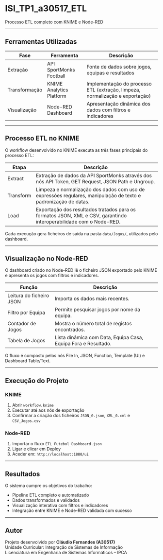 # ISI_TP1_a30517_ETL  
Processo ETL completo com KNIME e Node-RED

---

## Ferramentas Utilizadas

| Fase | Ferramenta | Descrição |
|------|-------------|-----------|
| Extração | API SportMonks Football | Fonte de dados sobre jogos, equipas e resultados |
| Transformação | KNIME Analytics Platform | Implementação do processo ETL (extração, limpeza, normalização e exportação) |
| Visualização | Node-RED Dashboard | Apresentação dinâmica dos dados com filtros e indicadores |

---

## Processo ETL no KNIME

O workflow desenvolvido no KNIME executa as três fases principais do processo ETL:

| Etapa | Descrição |
|-------|------------|
| Extract | Extração de dados da API SportMonks através dos nós API Token, GET Request, JSON Path e Ungroup. |
| Transform | Limpeza e normalização dos dados com uso de expressões regulares, manipulação de texto e padronização de datas. |
| Load | Exportação dos resultados tratados para os formatos JSON, XML e CSV, garantindo interoperabilidade com o Node-RED. |

Cada execução gera ficheiros de saída na pasta `data/Jogos/`, utilizados pelo dashboard.

---

## Visualização no Node-RED

O dashboard criado no Node-RED lê o ficheiro JSON exportado pelo KNIME e apresenta os jogos com filtros e indicadores.

| Função | Descrição |
|--------|------------|
| Leitura do ficheiro JSON | Importa os dados mais recentes. |
| Filtro por Equipa | Permite pesquisar jogos por nome da equipa. |
| Contador de Jogos | Mostra o número total de registos encontrados. |
| Tabela de Jogos | Lista dinâmica com Data, Equipa Casa, Equipa Fora e Resultado. |

O fluxo é composto pelos nós File In, JSON, Function, Template (UI) e Dashboard Table/Text.

---

## Execução do Projeto

### KNIME
1. Abrir `workflow.knime`  
2. Executar até aos nós de exportação  
3. Confirmar a criação dos ficheiros `JSON_0.json`, `XML_0.xml` e `CSV_Jogos.csv`

### Node-RED
1. Importar o fluxo `ETL_Futebol_Dashboard.json`  
2. Ligar e clicar em Deploy  
3. Aceder em: `http://localhost:1880/ui`

---

## Resultados

O sistema cumpre os objetivos do trabalho:
- Pipeline ETL completo e automatizado  
- Dados transformados e validados  
- Visualização interativa com filtros e indicadores  
- Integração entre KNIME e Node-RED validada com sucesso  

---

## Autor

Projeto desenvolvido por **Cláudio Fernandes (A30517)**  
Unidade Curricular: Integração de Sistemas de Informação  
Licenciatura em Engenharia de Sistemas Informáticos – IPCA
